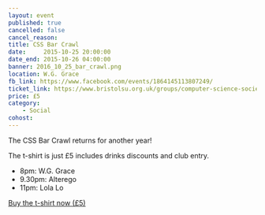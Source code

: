 ```yaml
---
layout: event
published: true
cancelled: false
cancel_reason:
title: CSS Bar Crawl
date:     2015-10-25 20:00:00
date_end: 2015-10-26 04:00:00
banner: 2016_10_25_bar_crawl.png
location: W.G. Grace
fb_link: https://www.facebook.com/events/1864145113807249/
ticket_link: https://www.bristolsu.org.uk/groups/computer-science-society/events/css-bar-crawl-282e/buy_ticket
price: £5
category:
    - Social
cohost:
---
```


The CSS Bar Crawl returns for another year!

The t-shirt is just £5 includes drinks discounts and club entry.

* 8pm: W.G. Grace
* 9.30pm: Alterego
* 11pm: Lola Lo

<a class="btn btn--dark" href="https://www.bristolsu.org.uk/groups/computer-science-society/events/css-bar-crawl-282e/buy_ticket">
  Buy the t-shirt now (£5)
</a>


